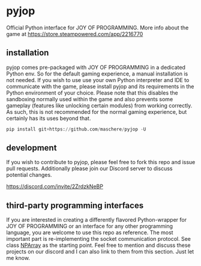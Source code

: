 # pyjop
Official Python interface for JOY OF PROGRAMMING. More info about the game at https://store.steampowered.com/app/2216770

## installation
pyjop comes pre-packaged with JOY OF PROGRAMMING in a dedicated Python env. So for the default gaming experience, a manual installation is not needed.
If you wish to use use your own Python interpreter and IDE to communicate with the game, please install pyjop and its requirements in the Python environment of your choice. Please note that this disables the sandboxing normally used within the game and also prevents some gameplay (features like unlocking certain modules) from working correctly. As such, this is not recommended for the normal gaming experience, but certainly has its uses beyond that.

```python
pip install git+https://github.com/maschere/pyjop -U
```

## development
If you wish to contribute to pyjop, please feel free to fork this repo and issue pull requests. Additionally please join our Discord server to discuss potential changes.

https://discord.com/invite/2ZrdzkNeBP

## third-party programming interfaces
If you are interested in creating a differently flavored Python-wrapper for JOY OF PROGRAMMING or an interface for any other programming language, you are welcome to use this repo as reference. The most important part is re-implementing the socket communication protocol. See class [NPArray](https://github.com/maschere/pyjop/blob/main/pyjop/EntityBase.py#L45) as the starting point. Feel free to mention and discuss these projects on our discord and I can also link to them from this section. Just let me know.